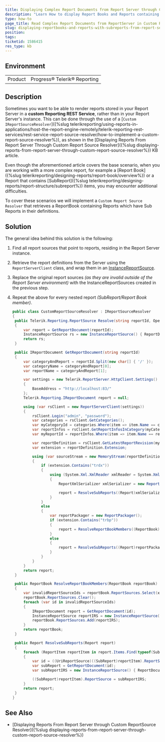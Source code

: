 ```yaml
---
title: Displaying Complex Report Documents from Report Server through Custom ReportSource Resolver
description: "Learn How to display Report Books and Reports containing Sub Reports stored in the Report Server through Custom ReportSource Resolver."
type: how-to
page_title: Read Complex Report Documents from ReportServer in Custom Resolver
slug: displaying-reportbooks-and-reports-with-subreports-from-report-server-using-custom-report-source-resolver
position:
tags:
ticketid: 1586415
res_type: kb
---
```


## Environment

<table>
	<tbody>
		<tr>
			<td>Product</td>
			<td>Progress® Telerik® Reporting</td>
		</tr>
	</tbody>
</table>

## Description

Sometimes you want to be able to render reports stored in your Report Server in a **custom Reporting REST Service**, rather than in your Report Server's instance. This can be done through the use of a [`Custom IReportSourceResolver`]({%slug telerikreporting/using-reports-in-applications/host-the-report-engine-remotely/telerik-reporting-rest-services/rest-service-report-source-resolver/how-to-implement-a-custom-report-source-resolver%}), as shown in the [Displaying Reports From Report Server Through Custom Report Source Resolver]({%slug displaying-reports-from-report-server-through-custom-report-source-resolver%}) KB article.

Even though the aforementioned article covers the base scenario, when you are working with a more complex report, for example a [Report Book]({%slug telerikreporting/designing-reports/report-book/overview%}) or a Report that contains [SubReport]({%slug telerikreporting/designing-reports/report-structure/subreport%}) items, you may encounter additional difficulties.

To cover these scenarios we will implement a `Custom Report Source Resolver` that retrieves a ReportBook containing Reports which have Sub Reports in their definitions.

## Solution

The general idea behind this solution is the following:

1. Find all report sources that point to reports, residing in the Report Server instance.
1. Retrieve the report definitions from the Server using the `ReportServerClient` class, and wrap them in an [InstanceReportSource](/api/telerik.reporting.instancereportsource).
1. Replace the original report sources _(as they are invalid outside of the Report Server environment)_ with the InstanceReportSources created in the previous step.
1. Repeat the above for every nested report _(SubReport/Report Book member)_.

   ```C#
   public class CustomReportSourceResolver : IReportSourceResolver
   {
   	public Telerik.Reporting.ReportSource Resolve(string reportId, OperationOrigin operationOrigin, IDictionary<string, object> currentParameterValues)
   	{
   		var report = GetReportDocument(reportId);
   		InstanceReportSource rs = new InstanceReportSource() { ReportDocument = report };
   		return rs;
   	}

   	public IReportDocument GetReportDocument(string reportId)
   	{
   		var categoryAndReport = reportId.Split(new char[] { '/' });
   		var categoryName = categoryAndReport[0];
   		var reportName = categoryAndReport[1];

   		var settings = new Telerik.ReportServer.HttpClient.Settings()
   		{
   			BaseAddress = "http://localhost:83/"
   		};
   		Telerik.Reporting.IReportDocument report = null;

   		using (var rsClient = new ReportServerClient(settings))
   		{
   			rsClient.Login("admin", "password");
   			var categories = rsClient.GetCategories();
   			var myCategoryId = categories.Where(item => item.Name == categoryName).First().Id;
   			var reportInfos = rsClient.GetReportInfosInCategory(myCategoryId);
   			var myReportId = reportInfos.Where(item => item.Name == reportName).First().Id;

   			var reportDefinition = rsClient.GetLatestReportRevision(myReportId);
   			var extension = reportDefinition.Extension;

   			using (var sourceStream = new MemoryStream(reportDefinition.Content))
   			{
   				if (extension.Contains("trdx"))
   				{
   					using (System.Xml.XmlReader xmlReader = System.Xml.XmlReader.Create(sourceStream))
   					{
   						ReportXmlSerializer xmlSerializer = new ReportXmlSerializer();

   						report = ResolveSubReports((Report)xmlSerializer.Deserialize(xmlReader));
   					}
   				}
   				else
   				{
   					var reportPackager = new ReportPackager();
   					if (extension.Contains("trbp"))
   					{
   						report = ResolveReportBookMembers((ReportBook)reportPackager.UnpackageDocument(sourceStream));
   					}
   					else
   					{
   						report = ResolveSubReports((Report)reportPackager.UnpackageDocument(sourceStream));
   					}
   				}
   			}
   		}
   		return report;
   	}

   	public ReportBook ResolveReportBookMembers(ReportBook reportBook)
   	{
   		var invalidReportSourceIds = reportBook.ReportSources.Select(x => ((UriReportSource)x).Uri).ToList();
   		reportBook.ReportSources.Clear();
   		foreach (var id in invalidReportSourceIds)
   		{
   			IReportDocument report = GetReportDocument(id);
   			InstanceReportSource reportIRS = new InstanceReportSource() { ReportDocument = report };
   			reportBook.ReportSources.Add(reportIRS);
   		}
   		return reportBook;
   	}

   	public Report ResolveSubReports(Report report)
   	{
   		foreach (ReportItem reportItem in report.Items.Find(typeof(SubReport), true))
   		{
   			var id = ((UriReportSource)((SubReport)reportItem).ReportSource).Uri;
   			var subReport = GetReportDocument(id);
   			var subReportIRS = new InstanceReportSource() { ReportDocument = subReport };

   			((SubReport)reportItem).ReportSource = subReportIRS;
   		}
   		return report;
   	}
   }
   ```

## See Also

- [Displaying Reports From Report Server through Custom ReportSource Resolver]({%slug displaying-reports-from-report-server-through-custom-report-source-resolver%})
